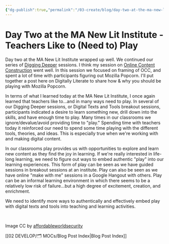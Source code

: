 ```yaml
---
{"dg-publish":true,"permalink":"/03-create/blog/day-two-at-the-ma-new-lit-institute-teachers-like-to-need-to-play/","title":"Day Two at the MA New Lit Institute - Teachers Like to (Need to) Play","tags":["new-literacies","newlit"]}
---
```


# Day Two at the MA New Lit Institute - Teachers Like to (Need to) Play

Day two at the MA New Lit Institute wrapped up well. We continued our series of [Digging Deeper](http://mnli.org/mnli13/digging-deeper/) sessions. I think my session on [Online Content Construction](http://mnli.org/mnli13/digging-deeper/online-content-construction/) went well. In this session we focused on framing of OCC, and spent a lot of time with participants figuring out Mozilla Popcorn. I'll put together a post here on Digitally Literate to share how & why you should be playing with Mozilla Popcorn.

In terms of what I learned today at the MA New Lit Institute, I once again learned that teachers like to...and in many ways need to play. In several of our Digging Deeper sessions, or Digital Texts and Tools breakout sessions, participants indicated a desire to learn something new, drill down into the skills, and have enough time to play. Many times in our classrooms we ignore/devalue/avoid providing time to "play." Spending time with teachers today it reinforced our need to spend some time playing with the different tools, theories, and ideas. This is especially true when we're working with and making digital content.

In our classrooms play provides us with opportunities to explore and learn new content as they find the joy in learning. If we're really interested in life-long learning, we need to figure out ways to embed authentic "play" into our learning experiences. This form of play can be seen as we have guided sessions in breakout sessions at an institute. Play can also be seen as we have online "make with me" sessions in a Google Hangout with others. Play can be an informal learning environment in which there seems to be a relatively low risk of failure...but a high degree of excitement, creation, and enrichment.

We need to identify more ways to authentically and effectively embed play with digital texts and tools into teaching and learning activities.

 

Image CC by [affordableworldsecurity](http://affordableworldsecurity.org/sites/affordableworldsecurity.org/files/blog/day2.jpg)

[[02 DEVELOP/🗂️ MOCs/Blog Post Index\|Blog Post Index]]